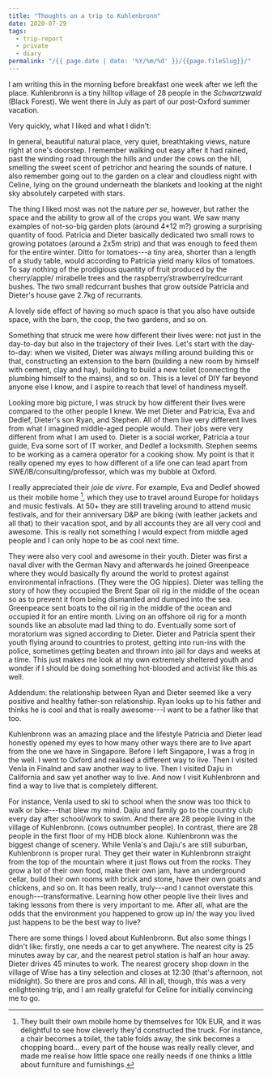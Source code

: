 ```yaml
---
title: "Thoughts on a trip to Kuhlenbronn"
date: 2020-07-29
tags:
  - trip-report
  - private
  - diary
permalink: "/{{ page.date | date: '%Y/%m/%d' }}/{{page.fileSlug}}/"
---
```


I am writing this in the morning before breakfast one week after we left the place.
Kuhlenbronn is a tiny hilltop village of 28 people in the _Schwartzwald_ (Black Forest).
We went there in July as part of our post-Oxford summer vacation.

Very quickly, what I liked and what I didn't:

In general, beautiful natural place, very quiet, breathtaking views,
nature right at one's doorstep.
I remember walking out easy after it had rained, past the winding road through
the hills and under the cows on the hill, smelling the sweet scent of petrichor
and hearing the sounds of nature. I also remember going out to the garden
on a clear and cloudless night with Celine, lying on the ground underneath
the blankets and looking at the night sky absolutely carpeted with stars.

The thing I liked most was not the nature _per se_, however, but rather
the space and the ability to grow all of the crops you want. We saw
many examples of not-so-big garden plots (around 4\*12 m?) growing a
surprising quantity of food. Patricia and Dieter basically dedicated two small
rows to growing potatoes (around a 2x5m strip) and that was enough to feed them
for the entire winter. Ditto for tomatoes---a tiny area, shorter than a length of
a study table, would according to Patricia yield many kilos of tomatoes.
To say nothing of the prodigious quantity of fruit produced by the cherry/apple/
mirabelle trees and the raspberry/strawberry/redcurrant bushes.
The two small redcurrant bushes that grow outside Patricia and Dieter's house
gave 2.7kg of recurrants.

A lovely side effect of having so much space is that you also have outside space,
with the barn, the coop, the two gardens, and so on.

Something that struck me were how different their lives were: not just
in the day-to-day but also in the trajectory of their lives.
Let's start with the day-to-day: when we visited, Dieter was always milling
around building this or that, constructing an extension to the barn (building
a new room by himself with cement, clay and hay), building to build a new toilet
(connecting the plumbing himself to the mains), and so on. This is a level of DIY
far beyond anyone else I know, and I aspire to reach that level of handiness
myself.

Looking more big picture, I was struck by how different their lives were compared
to the other people I knew. We met Dieter and Patricia, Eva and Dedlef,
Dieter's son Ryan, and Stephen. All of them live very different lives from what I
imagined middle-aged people would.
Their jobs were very different from what I am used to. Dieter is a social worker,
Patricia a tour guide, Eva some sort of IT worker, and Dedlef a locksmith.
Stephen seems to be working as a camera operator for a cooking show. My point is
that it really opened my eyes to how different of a life one can lead apart from
SWE/IB/consulting/professor, which was my bubble at Oxford.

I really appreciated their _joie de vivre_. For example, Eva and Dedlef showed us their
mobile home [^1], which they use to travel around Europe for holidays and music festivals.
At 50+ they are still traveling around to attend music festivals, and for their
anniversary D&P are biking (with leather jackets and all that) to their vacation spot,
and by all accounts they are all very cool and awesome. This is really not
something I would expect from middle aged people and I can only hope to be as cool
next time.

They were also very cool and awesome in their youth. Dieter was first a naval diver
with the German Navy and afterwards he joined Greenpeace where they would basically
fly around the world to protest against environmental infractions. (They were the
OG hippies). Dieter was telling the story of how they occupied the Brent Spar
oil rig in the middle of the ocean so as to prevent it from being dismantled and
dumped into the sea. Greenpeace sent boats to the oil rig in the middle of the
ocean and occupied it for an entire month. Living on an offshore oil rig for a
month sounds like an absolute mad lad thing to do. Eventually some sort of moratorium
was signed according to Dieter. Dieter and Patricia spent their youth flying
around to countries to protest, getting into run-ins with the police, sometimes
getting beaten and thrown into jail for days and weeks at a time.
This just makes me look at my own extremely sheltered youth and wonder if I should
be doing something hot-blooded and activist like this as well.

[^1]:
    They built their own mobile home by themselves for 10k EUR, and it was
    delightful to see how cleverly they'd constructed the truck.
    For instance, a chair becomes a toilet, the table folds away,
    the sink becomes a chopping board... every part of the house was really really
    clever, and made me realise how little space one really needs if one thinks
    a little about furniture and furnishings.

Addendum: the relationship between Ryan and Dieter seemed like a very positive
and healthy father-son relationship. Ryan looks up to his father and thinks he
is cool and that is really awesome---I want to be a father like that too.

Kuhlenbronn was an amazing place and the lifestyle Patricia and Dieter lead
honestly opened my eyes to how many other ways there are to live apart from
the one we have in Singapore. Before I left Singapore, I was a frog in the well.
I went to Oxford and realised a different way to live.
Then I visited Venla in Finalnd and saw another way to live.
Then I visited Dajiu in California and saw yet another way to live.
And now I visit Kuhlenbronn and find a way to live that is completely different.

For instance, Venla used to ski to school when the snow was too thick
to walk or bike---that blew my mind.
Dajiu and family go to the country club every day after school/work to swim.
And there are 28 people living in the village of Kuhlenbronn. (cows outnumber people).
In contrast, there are 28 people in the first floor of my HDB block alone.
Kuhlenbronn was the biggest change of scenery. While Venla's and Dajiu's are
still suburban, Kuhlenbronn is proper rural.
They get their water in Kuhlenbronn straight from the top of the mountain where
it just flows out from the rocks. They grow a lot of their own food,
make their own jam, have an underground cellar,
build their own rooms with brick and stone, have their own goats and chickens,
and so on.
It has been really, truly---and I cannot overstate this enough---transformative.
Learning how other people live their lives and taking lessons from there
is very important to me.
After all, what are the odds that the environment you happened to grow up in/
the way you lived just happens to be the best way to live?

There are some things I loved about Kuhlenbronn. But also some things I didn't like:
firstly, one needs a car to get anywhere. The nearest city is 25 minutes away
by car, and the nearest petrol station is half an hour away. Dieter drives 45 minutes
to work. The nearest grocery shop down in the village of Wise has a tiny selection
and closes at 12:30 (that's afternoon, not midnight). So there are pros and cons.
All in all, though, this was a very enlightening trip, and I am really grateful
for Celine for initially convincing me to go.
